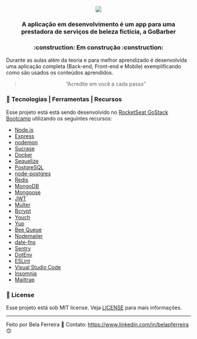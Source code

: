 <h1 align="center"> 
<img src="https://user-images.githubusercontent.com/59603768/74477739-9de97e80-4e8a-11ea-861b-bc3956a8989c.png">
</h1>

<h3 align="center">
  A aplicação em desenvolvimento é um app para uma prestadora de serviços de beleza fictícia, a GoBarber
</h3>

<h3 align="center">
  :construction: Em construção :construction:
</h3>

<p>Durante as aulas além da teoria e para melhor aprendizado é desenvolvida uma aplicação completa (Back-end, Front-end e Mobile) exemplificando como são usados os conteúdos aprendidos.</p>

<blockquote align="center">“Acredite em você a cada passo”</blockquote>

### :wrench: Tecnologias | Ferramentas | Recursos

Esse projeto está está sendo desenvolvido no [RocketSeat GoStack Bootcamp](https://rocketseat.com.br/bootcamp) utilizando os seguintes recursos:

-  [Node.js](https://nodejs.org/en/)
-  [Express](https://expressjs.com/)
-  [nodemon](https://nodemon.io/)
-  [Sucrase](https://github.com/alangpierce/sucrase)
-  [Docker](https://www.docker.com/docker-community)
-  [Sequelize](http://docs.sequelizejs.com/)
-  [PostgreSQL](https://www.postgresql.org/)
-  [node-postgres](https://www.npmjs.com/package/pg)
-  [Redis](https://redis.io/)
-  [MongoDB](https://www.mongodb.com/)
-  [Mongoose](https://mongoosejs.com/)
-  [JWT](https://jwt.io/)
-  [Multer](https://github.com/expressjs/multer)
-  [Bcrypt](https://www.npmjs.com/package/bcrypt)
-  [Youch](https://www.npmjs.com/package/youch)
-  [Yup](https://www.npmjs.com/package/yup)
-  [Bee Queue](https://www.npmjs.com/package/bcrypt)
-  [Nodemailer](https://nodemailer.com/about/)
-  [date-fns](https://date-fns.org/)
-  [Sentry](https://sentry.io/)
-  [DotEnv](https://www.npmjs.com/package/dotenv)
-  [ESLint](https://eslint.org/)
-  [Visual Studio Code](https://code.visualstudio.com/)
-  [Insomnia](https://insomnia.rest/)
-  [Mailtrap](https://mailtrap.io/)


### :memo: License
Esse projeto está sob MIT license. Veja [LICENSE](https://github.com/lukemorales/gobarber-api/blob/master/LICENSE) para mais informações.

---

Feito por Bela Ferreira :blue_heart: Contato: https://www.linkedin.com/in/belapferreira :blush:
